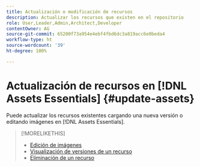 ```yaml
---
title: Actualización o modificación de recursos
description: Actualizar los recursos que existen en el repositorio
role: User,Leader,Admin,Architect,Developer
contentOwner: AG
source-git-commit: 65200f73a954e4ebf4fbd6dc3a819acc6e0beda4
workflow-type: ht
source-wordcount: '39'
ht-degree: 100%

---
```



# Actualización de recursos en [!DNL Assets Essentials] {#update-assets}

Puede actualizar los recursos existentes cargando una nueva versión o editando imágenes en [!DNL Assets Essentials].

<!-- TBD: Discard this article if not too much unique content for it.
Merge the update asset part in manage assets or upload assets.
Edit images article.
Link to versioning once an asset is updated.
-->

>[!MORELIKETHIS]
>
>* [Edición de imágenes](edit-images.md)
>* [Visualización de versiones de un recurso](navigate-view.md#view-versions)
>* [Eliminación de un recurso](manage-organize.md#delete-assets)
